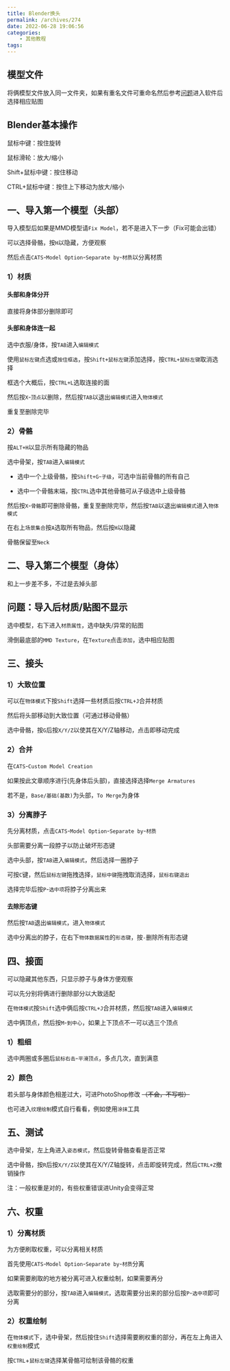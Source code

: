```yaml
---
title: Blender换头
permalink: /archives/274
date: 2022-06-28 19:06:56
categories:
    - 其他教程
tags:
---
```


## 模型文件

将俩模型文件放入同一文件夹，如果有重名文件可重命名然后参考[问题](https://vrchat.yexca.xyz/archives/274/#ci_title8)进入软件后选择相应贴图

## Blender基本操作

鼠标中键：按住旋转

鼠标滑轮：放大/缩小

Shift+鼠标中键：按住移动

CTRL+鼠标中键：按住上下移动为放大/缩小

## 一、导入第一个模型（头部）

导入模型后如果是MMD模型请`Fix Model`，若不是进入下一步（Fix可能会出错）

可以选择骨骼，按`H`以隐藏，方便观察

然后点击`CATS`-`Model Option`-`Separate by`-`材质`以分离材质

### 1）材质

#### 头部和身体分开

直接将身体部分删除即可

#### 头部和身体连一起

选中衣服/身体，按`TAB`进入`编辑模式`

使用`鼠标左键`点选或`按住框选`，按`Shift+鼠标左键`添加选择，按`CTRL+鼠标左键`取消选择

框选个大概后，按`CTRL+L`选取连接的面

然后按`X`-`顶点`以删除，然后按`TAB`以退出`编辑模式`进入`物体模式`

重复至删除完毕

### 2）骨骼

按`ALT+H`以显示所有隐藏的物品

选中骨架，按`TAB`进入`编辑模式`

* 选中一个上级骨骼，按`Shift+G`-`子级`，可选中当前骨骼的所有自己

* 选中一个骨骼末端，按`CTRL`选中其他骨骼可从子级选中上级骨骼

然后按`X`-`骨骼`即可删除骨骼，重复至删除完毕，然后按`TAB`以退出`编辑模式`进入`物体模式`

在右上`场景集合`按`A`选取所有物品，然后按`H`以隐藏

骨骼保留至`Neck`

## 二、导入第二个模型（身体）

和上一步差不多，不过是去掉头部

## 问题：导入后材质/贴图不显示

选中模型，右下进入`材质属性`，选中缺失/异常的贴图

滑倒最底部的`MMD Texture`，在`Texture`点击`添加`，选中相应贴图

## 三、接头

### 1）大致位置

可以在`物体模式`下按`Shift`选择一些材质后按`CTRL+J`合并材质

然后将头部移动到大致位置（可通过移动骨骼）

选中骨骼，按`G`后按`X/Y/Z`以使其在X/Y/Z轴移动，点击即移动完成

### 2）合并

在`CATS`-`Custom Model Creation`

如果按此文章顺序进行(先身体后头部)，直接选择选择`Merge Armatures`

若不是，`Base/基础(基数)`为头部，`To Merge`为身体

### 3）分离脖子

先分离材质，点击`CATS`-`Model Option`-`Separate by`-`材质`

头部需要分离一段脖子以防止破坏形态键

选中头部，按`TAB`进入`编辑模式`，然后选择一圈脖子

可按`C`键，然后`鼠标左键`拖拽选择，`鼠标中键`拖拽取消选择，`鼠标右键退出`

选择完毕后按`P`-`选中项`将脖子分离出来

#### 去除形态键

然后按`TAB`退出`编辑模式`，进入`物体模式`

选中分离出的脖子，在右下`物体数据属性`的`形态键`，按`-`删除所有形态键

## 四、接面

可以隐藏其他东西，只显示脖子与身体方便观察

可以先分别将俩进行删除部分以大致适配

在`物体模式`按`Shift`选中俩后按`CTRL+J`合并材质，然后按`TAB`进入`编辑模式`

选中俩顶点，然后按`M`-`到中心`，如果上下顶点不一可以选三个顶点

### 1）粗细

选中两圈或多圈后`鼠标右击`-`平滑顶点`，多点几次，直到满意

### 2）颜色

若头部与身体颜色相差过大，可进PhotoShop修改 ~~（不会，不写啦）~~

也可进入`纹理绘制`模式自行看看，例如使用`涂抹`工具

## 五、测试

选中骨架，左上角进入`姿态模式`，然后旋转骨骼查看是否正常

选中骨骼，按`R`后按`X/Y/Z`以使其在X/Y/Z轴旋转，点击即旋转完成，然后`CTRL+Z`撤销操作

注：一般权重是对的，有些权重错误进Unity会变得正常

## 六、权重

### 1）分离材质

为方便刷取权重，可以分离相关材质

首先使用`CATS`-`Model Option`-`Separate by`-`材质`分离

如果需要刷取的地方被分离可进入权重绘制，如果需要再分

选取需要分的部分，按`TAB`进入`编辑模式`，选取需要分出来的部分后按`P`-`选中项`即可分离

### 2）权重绘制

在`物体模式`下，选中骨架，然后按住`Shift`选择需要刷权重的部分，再在左上角进入`权重绘制`模式

按`CTRL`+`鼠标左键`选择某骨骼可绘制该骨骼的权重